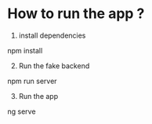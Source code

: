 # How to run the app ?

1. install dependencies 

  npm install
  
2. Run the fake backend

  npm run server 

3. Run the app

  ng serve
